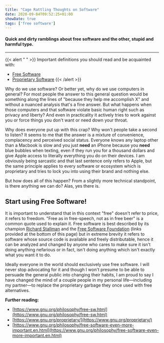 ```yaml
---
title: "Cage Rattling Thoughts on Software"
date: 2020-09-04T09:52:25+01:00
showDate: true
tags: ['free software']
---
```

#### Quick and dirty ramblings about free software and the other, stupid and harmful type.
* * *

{{< alert " " >}}
Important definitions you should read and be acquainted with:
- [Free Software](https://en.wikipedia.org/wiki/The_Free_Software_Definition)
- [Proprietary Software](https://en.wikipedia.org/wiki/Proprietary_software)
{{< /alert >}}

Why do we use software? Or better yet, why do we use computers in general? For most people the answer to this general question would be something along the lines of "because they help me accomplish X" and without a nuanced analysis that's a fine answer. But what happens when those computers and that software violate basic human right such as privacy and liberty? And even in practicality it actively tries to work against you or force things you don't want or need down your throat.

Why does everyone put up with this crap? Why won't people take a second to listen? It seems to me that the answer is a mixture of convenience, complacency and perceived social status. Everyone knows any laptop other than a Macbook is slow and you just **need** an iPhone because you **need** blue bubbles when texting, even if they run you for a thousand dollars and give Apple access to literally everything you do on their devices. I am obviously being sarcastic and that last sentence only refers to Apple, but the same principle applies to every software or ecosystem which is proprietary and tries to lock you into using their brand and nothing else.

But how does all of this happen? From a slightly more technical standpoint, is there anything we can do? Alas, yes there is.

## Start using Free Software!

It is important to understand that in this context "free" doesn't refer to price, it refers to freedom. "Free as in free-speech, not as in free beer" is a common quote used to explain it. Free software is best described by its champion [Richard Stallman](https://stallman.org) and the [Free Software Foundation](https://fsf.org) (links provided at the bottom of this page) but in extreme brevity it refers to software whose source code is available and freely distributable, hence it can be analyzed and changed by anyone who cares to make sure it isn't doing anything nefarious or in fact, isn't doing anything which isn't exactly what you want it to do.

Ideally everyone in the world should exclusively use free software. I will never stop advocating for it and though I won't presume to be able to persuade the general public into changing their habits, I am proud to say I have changed the mind of a couple people in my personal life—including my partner—to replace the proprietary garbage they once used with free alternatives.

**Further reading:**

* [https://www.gnu.org/philosophy/free-sw.html](https://www.gnu.org/philosophy/free-sw.html)
* [https://www.gnu.org/proprietary/](https://www.gnu.org/proprietary/)
* [https://www.gnu.org/philosophy/free-software-even-more-important.en.html](https://www.gnu.org/philosophy/free-software-even-more-important.en.html)
